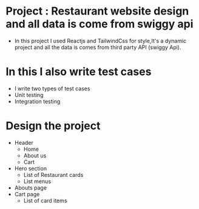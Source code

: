 # Project : Restaurant website design and all data is come from swiggy api
 - In this project I used Reactjs and TailwindCss for style,It's a dynamic project and all the data is comes from third party API (swiggy Api).

# In this I also write test cases
 - I write two types of test cases
  - Unit testing
  - Integration testing

# Design the project
 - Header
    - Home
    - About us
    - Cart
- Hero section
  -  List of Restaurant cards
    - List menus
- Abouts page
- Cart page
  - List of card items
